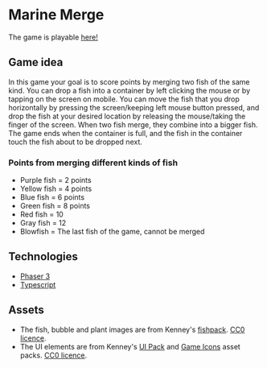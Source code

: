 # Marine Merge

The game is playable [here!](https://ollipeltomaa.github.io/marine-merge/)

## Game idea
In this game your goal is to score points by merging two fish of the same kind. You can drop a fish into a container by left clicking the mouse or by tapping on the screen on mobile. You can move the fish that you drop horizontally by pressing the screen/keeping left mouse button pressed, and drop the fish at your desired location by releasing the mouse/taking the finger of the screen. When two fish merge, they combine into a bigger fish. The game ends when the container is full, and the fish in the container touch the fish about to be dropped next.

### Points from merging different kinds of fish
- Purple fish = 2 points
- Yellow fish = 4 points
- Blue fish = 6 points
- Green fish = 8 points
- Red fish = 10
- Gray fish = 12
- Blowfish = The last fish of the game, cannot be merged

## Technologies
- [Phaser 3](https://phaser.io/)
- [Typescript](https://www.typescriptlang.org/)

## Assets
- The fish, bubble and plant images are from Kenney's [fishpack](https://kenney.nl/assets/fish-pack). [CC0 licence](https://creativecommons.org/publicdomain/zero/1.0/).
- The UI elements are from Kenney's [UI Pack](https://kenney.nl/assets/ui-pack) and [Game Icons](https://kenney.nl/assets/game-icons) asset packs. [CC0 licence](https://creativecommons.org/publicdomain/zero/1.0/).